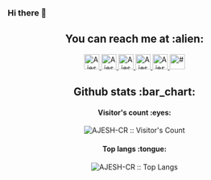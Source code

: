 ### Hi there 👋

<h2 align="center">You can reach me at :alien:</h2>

<p align="center">
   
  <a href="https://twitter.com/ajesh_offl">
    <img src="https://www.vectorlogo.zone/logos/twitter/twitter-tile.svg" alt="Ajesh's Twitter Profile" height="30" width="30">
  </a>
  
  <a href="https://www.linkedin.com/in/ajesh-cr-8289305/">
    <img src="https://www.vectorlogo.zone/logos/linkedin/linkedin-icon.svg" alt="Ajesh's LinkedIn Profile" height="30" width="30">
  </a>

  <a href="https://stackoverflow.com/users/12039826/bug?tab=profile">
    <img src="https://www.vectorlogo.zone/logos/stackoverflow/stackoverflow-icon.svg" alt="Ajesh's Stack Overflow Profile" height="30" width="30">
  </a>

  <a href="https://stackexchange.com/users/16659495/bug?tab=profile">
    <img src="https://www.vectorlogo.zone/logos/stackexchange/stackexchange-icon.svg" alt="Ajesh's Stack Exchange Profile" height="30" width="30">
  </a>
  
  <a href="https://medium.com/@ajeshkalayil">
    <img src="https://www.vectorlogo.zone/logos/medium/medium-tile.svg" alt="Ajesh's Medium Profile" height="30" width="30">
  </a>
  
   <a href="#">
    <img src="https://d2fltix0v2e0sb.cloudfront.net/dev-badge.svg" alt="#" height="30" width="30">
  </a>
</p>


<h2 align="center">Github stats :bar_chart:</h2>

<h4 align="center">Visitor's count :eyes:</h4>

<p align="center"><img src="https://profile-counter.glitch.me/{AJESH-CR}/count.svg" alt="AJESH-CR :: Visitor's Count" /></p>

<h4 align="center">Top langs :tongue:</h4>

<p align="center"><img src="https://github-readme-stats.vercel.app/api/top-langs/?username=AJESH-CR&langs_count=10&theme=tokyonight&layout=compact" alt="AJESH-CR :: Top Langs" /></p>
